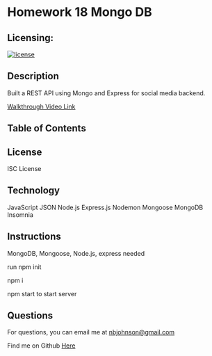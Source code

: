 # Homework 18 Mongo DB

## Licensing:

[![license](https://img.shields.io/badge/license-ISC-yellow)](https://shields.io)

## Description

Built a REST API using Mongo and Express for social media backend.

[Walkthrough Video Link](https://www.youtube.com/watch?v=KnazuDCzUNM)

## Table of Contents

## License

ISC License

## Technology

JavaScript
JSON
Node.js
Express.js
Nodemon
Mongoose
MongoDB
Insomnia

## Instructions

MongoDB, Mongoose, Node.js, express needed

run npm init

npm i

npm start to start server

## Questions

For questions, you can email me at nbjohnson@gmail.com

Find me on Github [Here](https://github.com/Elipticblock5)
